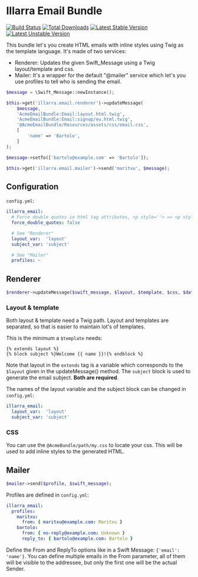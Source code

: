 Illarra Email Bundle
====================

[![Build Status](https://secure.travis-ci.org/illarra/IllarraEmailBundle.png)](http://travis-ci.org/illarra/IllarraEmailBundle) [![Total Downloads](https://poser.pugx.org/illarra/email-bundle/d/total.png)](https://packagist.org/packages/illarra/email-bundle) [![Latest Stable Version](https://poser.pugx.org/illarra/email-bundle/version.png)](https://packagist.org/packages/illarra/email-bundle) [![Latest Unstable Version](https://poser.pugx.org/illarra/email-bundle/v/unstable.png)](https://packagist.org/packages/illarra/email-bundle)

This bundle let's you create HTML emails with inline styles using Twig as the template language. It's made of two services:

  - Renderer: Updates the given Swift_Message using a Twig layout/template and css.
  - Mailer: It's a wrapper for the default "@mailer" service which let's you use profiles to tell who is sending the email.

```php
$message = \Swift_Message::newInstance();

$this->get('illarra.email.renderer')->updateMessage(
    $message,
    'AcmeEmailBundle:Email:layout.html.twig',
    'AcmeEmailBundle:Email:signup/eu.html.twig',
    '@AcmeEmailBundle/Resources/assets/css/email.css',
    [
        'name' => 'Bartolo',
    ]
);

$message->setTo(['bartolo@example.com' => 'Bartolo']);

$this->get('illarra.email.mailer')->send('maritxu', $message);
```

Configuration
-------------

`config.yml`:

```yml
illarra_email:
  # Force double quotes in html tag attributes, <p style=''> => <p style="">
  force_double_quotes: false

  # See "Renderer"
  layout_var:  'layout'
  subject_var: 'subject'

  # See "Mailer"
  profiles: ~
```

Renderer
--------

```php
$renderer->updateMessage($swift_message, $layout, $template, $css, $data);
```

### Layout & template

Both layout & template need a Twig path. Layout and templates are separated, so that is easier to maintain lot's of 
templates. 


This is the minimum a `$template` needs:

```twig
{% extends layout %}
{% block subject %}Welcome {{ name }}!{% endblock %}
```

Note that layout in the `extends` tag is a variable which corresponds to the 
`$layout` given in the updateMessage() method. The `subject` block is used to 
generate the email subject. **Both are required**.

The names of the layout variable and the subject block can be changed in
`config.yml`:

```yml
illarra_email:
  layout_var:  'layout'
  subject_var: 'subject'
```

### CSS

You can use the `@AcmeBundle/path/my.css` to locate your css. This will be used
to add inline styles to the generated HTML.

Mailer
------

```php
$mailer->send($profile, $swift_message);
```

Profiles are defined in `config.yml`:

```yml
illarra_email:
  profiles:
    maritxu:
      from: { maritxu@example.com: Maritxu }
    bartolo:
      from: { no-reply@example.com: Unknown }
      reply_to: { bartolo@example.com: Bartolo }
```

Define the From and ReplyTo options like in a Swift Message: 
`{'email': 'name'}`. You can define multiple emails in the From parameter, all
of them will be visible to the addressee, but only the first one will be the 
actual Sender.